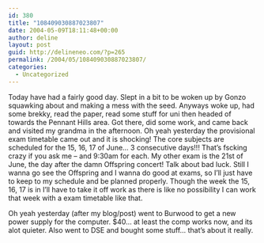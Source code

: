 ```yaml
---
id: 380
title: "108409030887023807"
date: 2004-05-09T18:11:48+00:00
author: deline
layout: post
guid: http://delineneo.com/?p=265
permalink: /2004/05/108409030887023807/
categories:
  - Uncategorized
---
```

Today have had a fairly good day. Slept in a bit to be woken up by Gonzo squawking about and making a mess with the seed. Anyways woke up, had some brekky, read the paper, read some stuff for uni then headed of towards the Pennant Hills area. Got there, did some work, and came back and visited my grandma in the afternoon. Oh yeah yesterday the provisional exam timetable came out and it is shocking! The core subjects are scheduled for the 15, 16, 17 of June&#8230; 3 consecutive days!!! That&#8217;s fscking crazy if you ask me &#8211; and 9:30am for each. My other exam is the 21st of June, the day after the damn Offspring concert! Talk about bad luck. Still I wanna go see the Offspring and I wanna do good at exams, so I&#8217;ll just have to keep to my schedule and be planned properly. Though the week the 15, 16, 17 is in I&#8217;ll have to take it off work as there is like no possibility I can work that week with a exam timetable like that.

Oh yeah yesterday (after my blog/post) went to Burwood to get a new power supply for the computer. $40&#8230; at least the comp works now, and its alot quieter. Also went to DSE and bought some stuff&#8230; that&#8217;s about it really.
